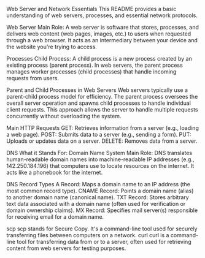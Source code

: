 Web Server and Network Essentials
This README provides a basic understanding of web servers, processes, and essential network protocols.

Web Server
Main Role: A web server is software that stores, processes, and delivers web content (web pages, images, etc.) to users when requested through a web browser. It acts as an intermediary between your device and the website you're trying to access.

Processes
Child Process: A child process is a new process created by an existing process (parent process). In web servers, the parent process manages worker processes (child processes) that handle incoming requests from users.

Parent and Child Processes in Web Servers
Web servers typically use a parent-child process model for efficiency. The parent process oversees the overall server operation and spawns child processes to handle individual client requests.
This approach allows the server to handle multiple requests concurrently without overloading the system.

Main HTTP Requests
GET: Retrieves information from a server (e.g., loading a web page).
POST: Submits data to a server (e.g., sending a form).
PUT: Uploads or updates data on a server.
DELETE: Removes data from a server.

DNS
What it Stands For: Domain Name System
Main Role: DNS translates human-readable domain names into machine-readable IP addresses (e.g., 142.250.184.196) that computers use to locate resources on the internet.  It acts like a phonebook for the internet.

DNS Record Types
A Record: Maps a domain name to an IP address (the most common record type).
CNAME Record: Points a domain name (alias) to another domain name (canonical name).
TXT Record: Stores arbitrary text data associated with a domain name (often used for verification or domain ownership claims).
MX Record: Specifies mail server(s) responsible for receiving email for a domain name.

scp
scp stands for Secure Copy. It's a command-line tool used for securely transferring files between computers on a network.
curl
curl is a command-line tool for transferring data from or to a server, often used for retrieving content from web servers for testing purposes.